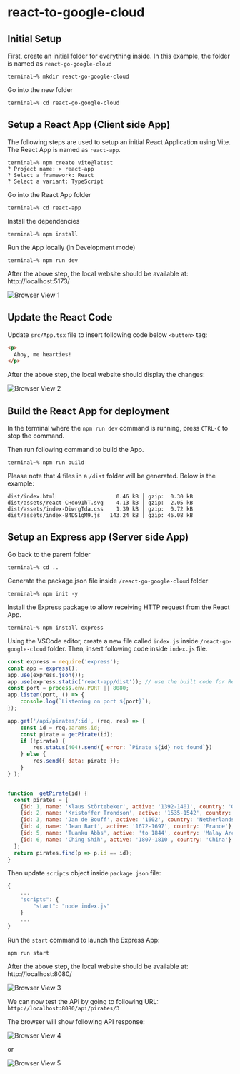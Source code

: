 # react-to-google-cloud

## Initial Setup

First, create an initial folder for everything inside. In this example, the folder is named as `react-go-google-cloud`

```console
terminal~% mkdir react-go-google-cloud
```

Go into the new folder
```console
terminal~% cd react-go-google-cloud
```

## Setup a React App (Client side App)

The following steps are used to setup an initial React Application using Vite. The React App is named as `react-app`.

```console
terminal~% npm create vite@latest
? Project name: > react-app
? Select a framework: React
? Select a variant: TypeScript
```

Go into the React App folder

```console
terminal~% cd react-app
```

Install the dependencies

```console
terminal~% npm install
```

Run the App locally (in Development mode)

```
terminal~% npm run dev
```

After the above step, the local website should be available at: \
  http://localhost:5173/

![Browser View 1](./screenshots/browser1.png "Browser View 1")


## Update the React Code

Update `src/App.tsx` file to insert following code below `<button>` tag:
```html
<p>
  Ahoy, me hearties!
</p>
```

After the above step, the local website should display the changes:

![Browser View 2](./screenshots/browser2.png "Browser View 2")

## Build the React App for deployment

In the terminal where the `npm run dev` command is running, press `CTRL-C` to stop the command.

Then run following command to build the App.

```console
terminal~% npm run build
```

Please note that 4 files in a `/dist` folder will be generated. Below is the example:

```console
dist/index.html                   0.46 kB │ gzip:  0.30 kB
dist/assets/react-CHdo91hT.svg    4.13 kB │ gzip:  2.05 kB
dist/assets/index-DiwrgTda.css    1.39 kB │ gzip:  0.72 kB
dist/assets/index-B4DS1gM9.js   143.24 kB │ gzip: 46.08 kB
```

## Setup an Express app (Server side App)

Go back to the parent folder

```console
terminal~% cd ..
```

Generate the package.json file inside `/react-go-google-cloud` folder

```console
terminal~% npm init -y
```

Install the Express package to allow receiving HTTP request from the React App.
```console
terminal~% npm install express
```

Using the VSCode editor, create a new file called `index.js` inside `/react-go-google-cloud` folder. Then, insert following code inside `index.js` file.

```js
const express = require('express');
const app = express();
app.use(express.json());
app.use(express.static('react-app/dist')); // use the built code for React-App
const port = process.env.PORT || 8080;
app.listen(port, () => {
    console.log(`Listening on port ${port}`);
});

app.get('/api/pirates/:id', (req, res) => {
    const id = req.params.id;
    const pirate = getPirate(id);
    if (!pirate) {
        res.status(404).send({ error: `Pirate ${id} not found`})
    } else {
        res.send({ data: pirate });
    }
} );


function  getPirate(id) {
  const pirates = [
    {id: 1, name: 'Klaus Störtebeker', active: '1392-1401', country: 'Germany'},
    {id: 2, name: 'Kristoffer Trondson', active: '1535-1542', country: 'Norway'},
    {id: 3, name: 'Jan de Bouff', active: '1602', country: 'Netherlands'},
    {id: 4, name: 'Jean Bart', active: '1672-1697', country: 'France'},
    {id: 5, name: 'Tuanku Abbs', active: 'to 1844', country: 'Malay Archipelago'},
    {id: 6, name: 'Ching Shih', active: '1807-1810', country: 'China'}
  ];
  return pirates.find(p => p.id == id);
}
```

Then update `scripts` object inside `package.json` file:
```js
{
    ...
    "scripts": {
        "start": "node index.js"
    }
    ...
}
```

Run the `start` command to launch the Express App:

```console
npm run start
```

After the above step, the local website should be available at: \
  http://localhost:8080/

![Browser View 3](./screenshots/browser3.png "Browser View 3")

We can now test the API by going to following URL: \
  `http://localhost:8080/api/pirates/3`


The browser will show following API response:

![Browser View 4](./screenshots/browser4.png "Browser View 4")

or

![Browser View 5](./screenshots/browser5.png "Browser View 5")

